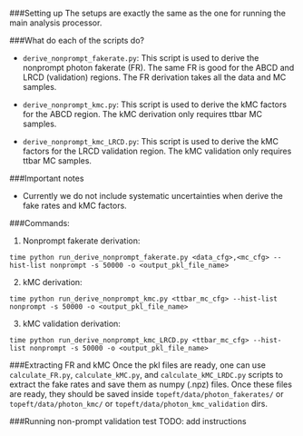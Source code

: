 ###Setting up
The setups are exactly the same as the one for running the main analysis processor.

###What do each of the scripts do?
- `derive_nonprompt_fakerate.py`: This script is used to derive the nonprompt photon fakerate (FR). The same FR is good for the ABCD and LRCD (validation) regions. The FR derivation takes all the data and MC samples.

- `derive_nonprompt_kmc.py`: This script is used to derive the kMC factors for the ABCD region. The kMC derivation only requires ttbar MC samples.

- `derive_nonprompt_kmc_LRCD.py`: This script is used to derive the kMC factors for the LRCD validation region. The kMC validation only requires ttbar MC samples.

###Important notes
- Currently we do not include systematic uncertainties when derive the fake rates and kMC factors.

###Commands:

1. Nonprompt fakerate derivation: 
```
time python run_derive_nonprompt_fakerate.py <data_cfg>,<mc_cfg> --hist-list nonprompt -s 50000 -o <output_pkl_file_name>
```

2. kMC derivation:
```
time python run_derive_nonprompt_kmc.py <ttbar_mc_cfg> --hist-list nonprompt -s 50000 -o <output_pkl_file_name>
```

3. kMC validation derivation:
```
time python run_derive_nonprompt_kmc_LRCD.py <ttbar_mc_cfg> --hist-list nonprompt -s 50000 -o <output_pkl_file_name>
```

###Extracting FR and kMC
Once the pkl files are ready, one can use `calculate_FR.py`, `calculate_kMC.py`, and `calculate_kMC_LRDC.py` scripts to extract the fake rates and save them as numpy (.npz) files. Once these files are ready, they should be saved inside `topeft/data/photon_fakerates/` or `topeft/data/photon_kmc/` or `topeft/data/photon_kmc_validation` dirs.

###Running non-prompt validation test
TODO: add instructions
